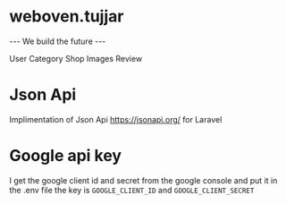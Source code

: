 # weboven.tujjar

--- We build the future ---

User
Category
Shop
Images
Review

# Json Api

Implimentation of Json Api https://jsonapi.org/ for Laravel

# Google api key

I get the google client id and secret from the google console and put it in the .env file
the key is `GOOGLE_CLIENT_ID` and `GOOGLE_CLIENT_SECRET`

